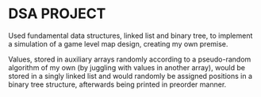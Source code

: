 # DSA PROJECT

Used fundamental data structures, linked list and binary tree, to implement a simulation of a game level map design, creating my own premise.

Values, stored in auxiliary arrays randomly according to a pseudo-random algorithm of my own (by juggling with values in another array), would be stored in a singly linked list and would randomly be assigned positions in a binary tree structure, afterwards being printed in preorder manner. 
